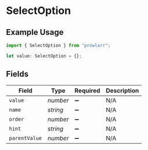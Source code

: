 # SelectOption

## Example Usage

```typescript
import { SelectOption } from "prowlarr";

let value: SelectOption = {};
```

## Fields

| Field              | Type               | Required           | Description        |
| ------------------ | ------------------ | ------------------ | ------------------ |
| `value`            | *number*           | :heavy_minus_sign: | N/A                |
| `name`             | *string*           | :heavy_minus_sign: | N/A                |
| `order`            | *number*           | :heavy_minus_sign: | N/A                |
| `hint`             | *string*           | :heavy_minus_sign: | N/A                |
| `parentValue`      | *number*           | :heavy_minus_sign: | N/A                |